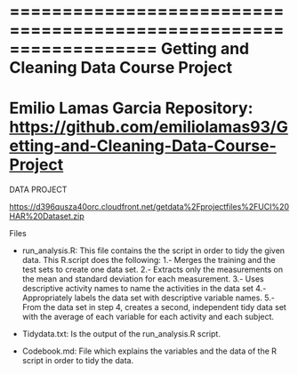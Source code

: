 ==================================================================
Getting and Cleaning Data Course Project
==================================================================
Emilio Lamas Garcia
Repository: https://github.com/emiliolamas93/Getting-and-Cleaning-Data-Course-Project
==================================================================


DATA PROJECT

https://d396qusza40orc.cloudfront.net/getdata%2Fprojectfiles%2FUCI%20HAR%20Dataset.zip

Files

- run_analysis.R: This file contains the the script in order to tidy the given data.
This R.script does the following:
1.- Merges the training and the test sets to create one data set.
2.- Extracts only the measurements on the mean and standard deviation for each measurement.
3.- Uses descriptive activity names to name the activities in the data set
4.- Appropriately labels the data set with descriptive variable names.
5.- From the data set in step 4, creates a second, independent tidy data set with the average of each variable for each activity and each subject.

- Tidydata.txt: Is the output of the run_analysis.R script.

- Codebook.md: File which explains the variables and the data of the R script in order to tidy the data.
